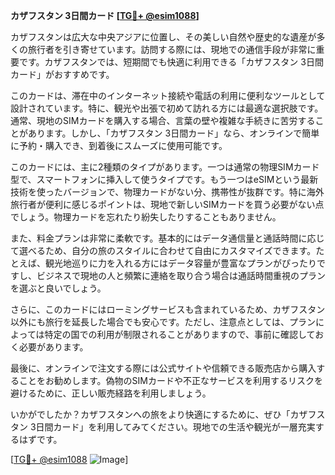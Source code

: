 **カザフスタン 3日間カード [[TG💪+ @esim1088](https://t.me/s/esim1088)]**

カザフスタンは広大な中央アジアに位置し、その美しい自然や歴史的な遺産が多くの旅行者を引き寄せています。訪問する際には、現地での通信手段が非常に重要です。カザフスタンでは、短期間でも快適に利用できる「カザフスタン 3日間カード」がおすすめです。

このカードは、滞在中のインターネット接続や電話の利用に便利なツールとして設計されています。特に、観光や出張で初めて訪れる方には最適な選択肢です。通常、現地のSIMカードを購入する場合、言葉の壁や複雑な手続きに苦労することがあります。しかし、「カザフスタン 3日間カード」なら、オンラインで簡単に予約・購入でき、到着後にスムーズに使用可能です。

このカードには、主に2種類のタイプがあります。一つは通常の物理SIMカード型で、スマートフォンに挿入して使うタイプです。もう一つはeSIMという最新技術を使ったバージョンで、物理カードがない分、携帯性が抜群です。特に海外旅行者が便利に感じるポイントは、現地で新しいSIMカードを買う必要がない点でしょう。物理カードを忘れたり紛失したりすることもありません。

また、料金プランは非常に柔軟です。基本的にはデータ通信量と通話時間に応じて選べるため、自分の旅のスタイルに合わせて自由にカスタマイズできます。たとえば、観光地巡りに力を入れる方にはデータ容量が豊富なプランがぴったりですし、ビジネスで現地の人と頻繁に連絡を取り合う場合は通話時間重視のプランを選ぶと良いでしょう。

さらに、このカードにはローミングサービスも含まれているため、カザフスタン以外にも旅行を延長した場合でも安心です。ただし、注意点としては、プランによっては特定の国での利用が制限されることがありますので、事前に確認しておく必要があります。

最後に、オンラインで注文する際には公式サイトや信頼できる販売店から購入することをお勧めします。偽物のSIMカードや不正なサービスを利用するリスクを避けるために、正しい販売経路を利用しましょう。

いかがでしたか？カザフスタンへの旅をより快適にするために、ぜひ「カザフスタン 3日間カード」を利用してみてください。現地での生活や観光が一層充実するはずです。

[[TG💪+ @esim1088](https://t.me/s/esim1088) ![Image](https://i.postimg.cc/Y0z9fWf4/image.png)]